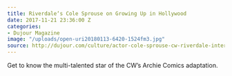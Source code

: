 ```yaml
---
title: Riverdale‘s Cole Sprouse on Growing Up in Hollywood
date: 2017-11-21 23:36:00 Z
categories:
- Dujour Magazine
image: "/uploads/open-uri20180113-6420-1524fm3.jpg"
source: http://dujour.com/culture/actor-cole-sprouse-cw-riverdale-interview/
---
```


Get to know the multi-talented star of the CW’s Archie Comics adaptation.